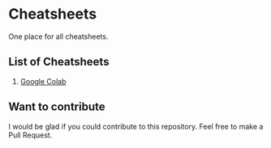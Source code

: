 # Cheatsheets

One place for all cheatsheets.

## List of Cheatsheets

1. [Google Colab](Google-Colab.md)

## Want to contribute

I would be glad if you could contribute to this repository. Feel free to make a Pull Request.

